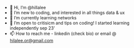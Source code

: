 - 👋 Hi, I’m @hillalee
- 👀 I’m new to coding, and interested in all things data & ux 
- 🌱 I’m currently learning networks
- 💞️ I’m open to critisicm and tips on coding! I started learning independently sep 23'
- 📫 How to reach me - linkedin (check bio) or email @ hilalee.or@gmail.com

<!---
hillalee/hillalee is a ✨ special ✨ repository because its `README.md` (this file) appears on your GitHub profile.
You can click the Preview link to take a look at your changes.
--->
